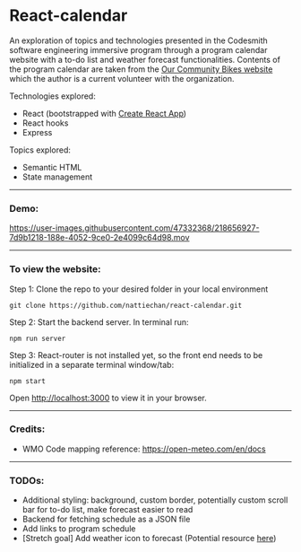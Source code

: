 # React-calendar

An exploration of topics and technologies presented in the Codesmith software engineering immersive program through a program calendar website with a to-do list and weather forecast functionalities. Contents of the program calendar are taken from the [Our Community Bikes website](https://ourcommunitybikes.org/) which the author is a current volunteer with the organization.

Technologies explored:
- React (bootstrapped with [Create React App](https://github.com/facebook/create-react-app))
- React hooks
- Express

Topics explored:
- Semantic HTML
- State management


----------------------------------------

### Demo:

https://user-images.githubusercontent.com/47332368/218656927-7d9b1218-188e-4052-9ce0-2e4099c64d98.mov

-----------------------------------------

### To view the website:

Step 1: Clone the repo to your desired folder in your local environment

```
git clone https://github.com/nattiechan/react-calendar.git
```

Step 2: Start the backend server. In terminal run:

```
npm run server
```

Step 3: React-router is not installed yet, so the front end needs to be initialized in a separate terminal window/tab:

```
npm start
```


Open [http://localhost:3000](http://localhost:3000) to view it in your browser.

-----------------------------

### Credits:

- WMO Code mapping reference: https://open-meteo.com/en/docs

-----------------------------

### TODOs:

- Additional styling: background, custom border, potentially custom scroll bar for to-do list, make forecast easier to read
- Backend for fetching schedule as a JSON file
- Add links to program schedule
- [Stretch goal] Add weather icon to forecast (Potential resource [here](https://developer.weathersourceapis.com/apis/appwx-weather-icons/))

